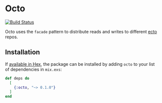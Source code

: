 # Octo

[![Build Status](https://travis-ci.org/connorjacobsen/octo.svg?branch=master)](https://travis-ci.org/connorjacobsen/octo)

Octo uses the `facade` pattern to distribute reads and writes to different [ecto](https://github.com/elixir-ecto/ecto) repos.

## Installation

If [available in Hex](https://hex.pm/docs/publish), the package can be installed
by adding `octo` to your list of dependencies in `mix.exs`:

```elixir
def deps do
  [
    {:octo, "~> 0.1.0"}
  ]
end
```
